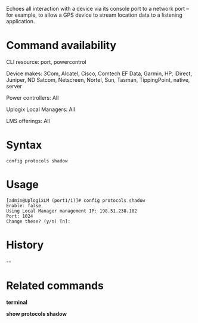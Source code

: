 <!-- 5.4 -->

Echoes all interaction with a device via its console port to a network port – for example, to allow a GPS device to stream location data to a listening application.

# Command availability 

CLI resource: port, powercontrol

Device makes: 3Com, Alcatel, Cisco, Comtech EF Data, Garmin, HP, iDirect, Juniper, ND Satcom, Netscreen, Nortel, Sun, Tasman, TippingPoint, native, server

Power controllers: All

Uplogix Local Managers: All

LMS offerings: All

# Syntax 

```
config protocols shadow
```

# Usage 

```
[admin@UplogixLM (port1/1)]# config protocols shadow
Enable: false
Using Local Manager management IP: 198.51.238.102
Port: 1024
Change these? (y/n) [n]:
```

# History 

--

# Related commands 

**terminal**

**show protocols shadow**

